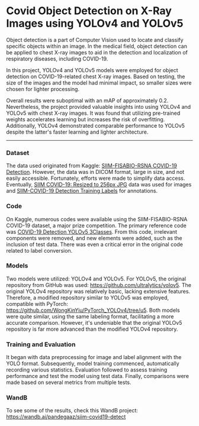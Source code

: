 # Covid Object Detection on X-Ray Images using YOLOv4 and YOLOv5

Object detection is a part of Computer Vision used to locate and classify specific objects within an image. In the medical field, object detection can be applied to chest X-ray images to aid in the detection and localization of respiratory diseases, including COVID-19.

In this project, YOLOv4 and YOLOv5 models were employed for object detection on COVID-19-related chest X-ray images. Based on testing, the size of the images and the model had minimal impact, so smaller sizes were chosen for lighter processing.

Overall results were suboptimal with an mAP of approximately 0.2. Nevertheless, the project provided valuable insights into using YOLOv4 and YOLOv5 with chest X-ray images. It was found that utilizing pre-trained weights accelerates learning but increases the risk of overfitting. Additionally, YOLOv4 demonstrated comparable performance to YOLOv5 despite the latter's faster learning and lighter architecture.

---

### Dataset
The data used originated from Kaggle: [SIIM-FISABIO-RSNA COVID-19 Detection](https://www.kaggle.com/c/siim-covid19-detection/overview). However, the data was in DICOM format, large in size, and not easily accessible. Fortunately, efforts were made to simplify data access. Eventually, [SIIM COVID-19: Resized to 256px JPG](https://www.kaggle.com/xhlulu/siim-covid19-resized-to-256px-jpg) data was used for images and [SIIM-COVID-19 Detection Training Labels](https://www.kaggle.com/ammarnassanalhajali/siimcovid19-detection-training-label) for annotations.

### Code
On Kaggle, numerous codes were available using the SIIM-FISABIO-RSNA COVID-19 dataset, a major prize competition. The primary reference code was [COVID-19 Detection YOLOv5 3Classes](https://https://www.kaggle.com/ammarnassanalhajali/covid-19-detection-yolov5-3classes-training/notebook). From this code, irrelevant components were removed, and new elements were added, such as the inclusion of test data. There was even a critical error in the original code related to label conversion.

### Models
Two models were utilized: YOLOv4 and YOLOv5. For YOLOv5, the original repository from GitHub was used: https://github.com/ultralytics/yolov5. The original YOLOv4 repository was relatively basic, lacking extensive features. Therefore, a modified repository similar to YOLOv5 was employed, compatible with PyTorch: https://github.com/WongKinYiu/PyTorch_YOLOv4/tree/u5. Both models were quite similar, using the same labeling format, facilitating a more accurate comparison. However, it's undeniable that the original YOLOv5 repository is far more advanced than the modified YOLOv4 repository.

### Training and Evaluation
It began with data preprocessing for image and label alignment with the YOLO format. Subsequently, model training commenced, automatically recording various statistics. Evaluation followed to assess training performance and test the model using test data. Finally, comparisons were made based on several metrics from multiple tests.

### WandB
To see some of the results, check this WandB project: https://wandb.ai/pandegaaz/siim-covid19-detect
